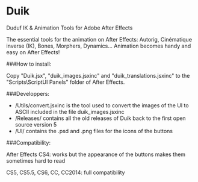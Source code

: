 Duik
====
Duduf IK &amp; Animation Tools for Adobe After Effects


The essential tools for the animation on After Effects: Autorig, Cinématique inverse (IK), Bones, Morphers, Dynamics… Animation becomes handy and easy on After Effects!

###How to install:

Copy "Duik.jsx", "duik\_images.jsxinc" and "duik\_translations.jsxinc" to the "Scripts\ScriptUI Panels" folder of After Effects.

###Developpers:

* /Utils/convert.jsxinc is the tool used to convert the images of the UI to ASCII included in the file duik_images.jsxinc
* /Releases/ contains all the old releases of Duik back to the first open source version 5
* /UI/ contains the .psd and .png files for the icons of the buttons

###Compatibility:

After Effects CS4: works but the appearance of the buttons makes them sometimes hard to read

CS5, CS5.5, CS6, CC, CC2014: full compatibility
